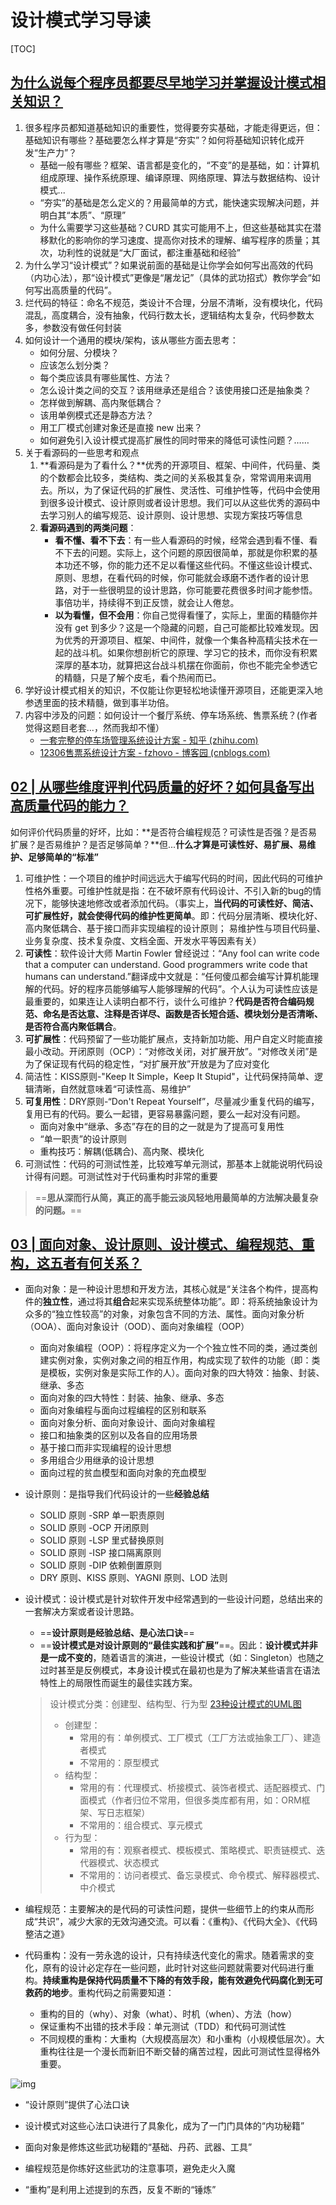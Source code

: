 # 设计模式学习导读

[TOC]

## [为什么说每个程序员都要尽早地学习并掌握设计模式相关知识？](https://time.geekbang.org/column/article/160981)

1. 很多程序员都知道基础知识的重要性，觉得要夯实基础，才能走得更远，但：基础知识有哪些？基础要怎么样才算是“夯实”？如何将基础知识转化成开发“生产力”？
   - 基础一般有哪些？框架、语言都是变化的，“不变”的是基础，如：计算机组成原理、操作系统原理、编译原理、网络原理、算法与数据结构、设计模式...
   - “夯实”的基础是怎么定义的？用最简单的方式，能快速实现解决问题，并明白其“本质”、“原理”
   - 为什么需要学习这些基础？CURD 其实可能用不上，但这些基础其实在潜移默化的影响你的学习速度、提高你对技术的理解、编写程序的质量；其次，功利性的说就是“大厂面试，都注重基础和经验”
2. 为什么学习“设计模式”？如果说前面的基础是让你学会如何写出高效的代码（内功心法），那“设计模式”更像是“屠龙记”（具体的武功招式）教你学会“如何写出高质量的代码”。
3. 烂代码的特征：命名不规范，类设计不合理，分层不清晰，没有模块化，代码混乱，高度耦合，没有抽象，代码行数太长，逻辑结构太复杂，代码参数太多，参数没有做任何封装
4. 如何设计一个通用的模块/架构，该从哪些方面去思考：
   - 如何分层、分模块？
   - 应该怎么划分类？
   - 每个类应该具有哪些属性、方法？
   - 怎么设计类之间的交互？该用继承还是组合？该使用接口还是抽象类？
   - 怎样做到解耦、高内聚低耦合？
   - 该用单例模式还是静态方法？
   - 用工厂模式创建对象还是直接 new 出来？
   - 如何避免引入设计模式提高扩展性的同时带来的降低可读性问题？……
5. 关于看源码的一些思考和观点
   1. **看源码是为了看什么？**优秀的开源项目、框架、中间件，代码量、类的个数都会比较多，类结构、类之间的关系极其复杂，常常调用来调用去。所以，为了保证代码的扩展性、灵活性、可维护性等，代码中会使用到很多设计模式、设计原则或者设计思想。我们可以从这些优秀的源码中去学习别人的编写规范、设计原则、设计思想、实现方案技巧等信息
   2. **看源码遇到的两类问题**：
      - **看不懂、看不下去**：有一些人看源码的时候，经常会遇到看不懂、看不下去的问题。实际上，这个问题的原因很简单，那就是你积累的基本功还不够，你的能力还不足以看懂这些代码。不懂这些设计模式、原则、思想，在看代码的时候，你可能就会琢磨不透作者的设计思路，对于一些很明显的设计思路，你可能要花费很多时间才能参悟。事倍功半，持续得不到正反馈，就会让人倦怠。
      - **以为看懂，但不会用**：你自己觉得看懂了，实际上，里面的精髓你并没有 get 到多少？这是一个隐藏的问题，自己可能都比较难发现。因为优秀的开源项目、框架、中间件，就像一个集各种高精尖技术在一起的战斗机。如果你想剖析它的原理、学习它的技术，而你没有积累深厚的基本功，就算把这台战斗机摆在你面前，你也不能完全参透它的精髓，只是了解个皮毛，看个热闹而已。
6. 学好设计模式相关的知识，不仅能让你更轻松地读懂开源项目，还能更深入地参透里面的技术精髓，做到事半功倍。
7. 内容中涉及的问题：如何设计一个餐厅系统、停车场系统、售票系统？(作者觉得这题目老套...，然而我却不懂）
   - [一套完整的停车场管理系统设计方案 - 知乎 (zhihu.com)](https://zhuanlan.zhihu.com/p/143406821)
   - [12306售票系统设计方案 - fzhovo - 博客园 (cnblogs.com)](https://www.cnblogs.com/fzhovo/p/14212113.html)

## [02 | 从哪些维度评判代码质量的好坏？如何具备写出高质量代码的能力？](https://time.geekbang.org/column/article/160985)

如何评价代码质量的好坏，比如：**是否符合编程规范？可读性是否强？是否易扩展？是否易维护？是否足够简单？**但...**什么才算是可读性好、易扩展、易维护、足够简单的“标准”**

1. 可维护性：一个项目的维护时间远远大于编写代码的时间，因此代码的可维护性格外重要。可维护性就是指：在不破坏原有代码设计、不引入新的bug的情况下，能够快速地修改或者添加代码。（事实上，**当代码的可读性好、简洁、可扩展性好，就会使得代码的维护性更简单**。即：代码分层清晰、模块化好、高内聚低耦合、基于接口而非实现编程的设计原则； 易维护性与项目代码量、业务复杂度、技术复杂度、文档全面、开发水平等因素有关）
2. **可读性**：软件设计大师 Martin Fowler 曾经说过：“Any fool can write code that a computer can understand. Good programmers write code that humans can understand.”翻译成中文就是：“任何傻瓜都会编写计算机能理解的代码。好的程序员能够编写人能够理解的代码”。个人认为可读性应该是最重要的，如果连让人读明白都不行，谈什么可维护？**代码是否符合编码规范、命名是否达意、注释是否详尽、函数是否长短合适、模块划分是否清晰、是否符合高内聚低耦合**。
3. **可扩展性**：代码预留了一些功能扩展点，支持新加功能、用户自定义时能直接最小改动。开闭原则（OCP）：“对修改关闭，对扩展开放”。“对修改关闭”是为了保证现有代码的稳定性，“对扩展开放”开放是为了应对变化
4. 简洁性：KISS原则-"Keep It Simple，Keep It Stupid"，让代码保持简单、逻辑清晰，自然就意味着“可读性高、易维护”
5. **可复用性**：DRY原则-“Don't Repeat Yourself”，尽量减少重复代码的编写，复用已有的代码。要么一起错，更容易暴露问题，要么一起对没有问题。
   - 面向对象中“继承、多态”存在的目的之一就是为了提高可复用性
   - “单一职责”的设计原则
   - 重构技巧：解耦(低耦合)、高内聚、模块化
6. 可测试性：代码的可测试性差，比较难写单元测试，那基本上就能说明代码设计得有问题。可测试性对于代码重构时非常的重要

> ==**思从深而行从简，真正的高手能云淡风轻地用最简单的方法解决最复杂的问题。**==

## [03 | 面向对象、设计原则、设计模式、编程规范、重构，这五者有何关系？](https://time.geekbang.org/column/article/160991)

- 面向对象：是一种设计思想和开发方法，其核心就是“关注各个构件，提高构件的**独立性**，通过将其**组合**起来实现系统整体功能”。即：将系统抽象设计为众多的“独立性较高”的对象，对象包含不同的方法、属性。面向对象分析（OOA）、面向对象设计（OOD）、面向对象编程（OOP）

  - 面向对象编程（OOP）：将程序定义为一个个独立性不同的类，通过类创建实例对象，实例对象之间的相互作用，构成实现了软件的功能（即：类是模板，实例对象是实际工作的人）。面向对象的四大特效：抽象、封装、继承、多态
  - 面向对象的四大特性：封装、抽象、继承、多态
  - 面向对象编程与面向过程编程的区别和联系
  - 面向对象分析、面向对象设计、面向对象编程
  - 接口和抽象类的区别以及各自的应用场景
  - 基于接口而非实现编程的设计思想
  - 多用组合少用继承的设计思想
  - 面向过程的贫血模型和面向对象的充血模型

- 设计原则：是指导我们代码设计的一些**经验总结**

  - SOLID 原则 -SRP 单一职责原则
  - SOLID 原则 -OCP 开闭原则
  - SOLID 原则 -LSP 里式替换原则
  - SOLID 原则 -ISP 接口隔离原则
  - SOLID 原则 -DIP 依赖倒置原则
  - DRY 原则、KISS 原则、YAGNI 原则、LOD 法则

- 设计模式：设计模式是针对软件开发中经常遇到的一些设计问题，总结出来的一套解决方案或者设计思路。

  - ==**设计原则是经验总结、是心法口诀**==
  - ==**设计模式是对设计原则的“最佳实践和扩展”**==。因此：**设计模式并非是一成不变的**，随着语言的演进，一些设计模式（如：Singleton）也随之过时甚至是反例模式，本身设计模式在最初也是为了解决某些语言在语法特性上的局限性而诞生的最佳实践方案。

  > 设计模式分类：创建型、结构型、行为型 [23种设计模式的UML图](https://blog.csdn.net/qq_42785226/article/details/106862603)
  >
  > - 创建型：
  >   - 常用的有：单例模式、工厂模式（工厂方法或抽象工厂）、建造者模式
  >   - 不常用的：原型模式
  > - 结构型：
  >   - 常用的有：代理模式、桥接模式、装饰者模式、适配器模式、门面模式（作者归位不常用，但很多类库都有用，如：ORM框架、写日志框架）
  >   - 不常用的：组合模式、享元模式
  > - 行为型：
  >   - 常用的有：观察者模式、模板模式、策略模式、职责链模式、迭代器模式、状态模式
  >   - 不常用的：访问者模式、备忘录模式、命令模式、解释器模式、中介模式

- 编程规范：主要解决的是代码的可读性问题，提供一些细节上的约束从而形成“共识”，减少大家的无效沟通交流。可以看：《重构》、《代码大全》、《代码整洁之道》

- 代码重构：没有一劳永逸的设计，只有持续迭代变化的需求。随着需求的变化，原有的设计必定存在一些问题，此时针对这些问题就需要对代码进行重构。**持续重构是保持代码质量不下降的有效手段，能有效避免代码腐化到无可救药的地步**。重构代码之前需要知道：

  - 重构的目的（why）、对象（what）、时机（when）、方法（how）
  - 保证重构不出错的技术手段：单元测试（TDD）和代码可测试性
  - 不同规模的重构：大重构（大规模高层次）和小重构（小规模低层次）。大重构往往是一个漫长而新旧不断交替的痛苦过程，因此可测试性显得格外重要。

![img](https://static001.geekbang.org/resource/image/f3/d3/f3262ef8152517d3b11bfc3f2d2b12d3.png?wh=5013*3903)



- “设计原则”提供了心法口诀

- 设计模式对这些心法口诀进行了具象化，成为了一门门具体的“内功秘籍”
- 面向对象是修炼这些武功秘籍的“基础、丹药、武器、工具”
- 编程规范是你练好这些武功的注意事项，避免走火入魔
- “重构”是利用上述提到的东西，反复不断的“锤炼”

